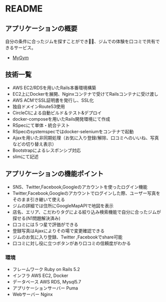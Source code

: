 # README
## アプリケーションの概要
自分の条件に合ったジムを探すことができ、ジムでの体験を口コミで共有できるサービス。  
- [MyGym](https://mygym-app.com/)
## 技術一覧
- AWS EC2/RDSを用いたRails本番環境構築
- EC2上にDockerを展開、Nginxコンテナで受けてRailsコンテナに受け渡し
- AWS ACMでSSL証明書を発行し、SSL化
- 独自ドメインRoute53使用
- CircleCIによる自動ビルド＆テスト&デプロイ
- docker-composeを用いたRails開発環境にて作成
- RSpecにて単体・統合テスト
- RSpecのsystemspecではdocker-seleniumをコンテナで起動
- Ajaxを用いた非同期処理（お気に入り登録/解除、口コミへのいいね、写真などの切り替え表示）
- Bootstrapによるレスポンシブ対応
- slimにて記述

## アプリケーションの機能ポイント
- SNS、Twitter,Facebook,Googleのアカウントを使ったログイン機能
- Twitter,Facebook,Googleのアカウントでログインした際、ユーザー写真をそのまま引き継いて使える
- ジムの詳細では住所にGoogleMapAPIで地図を表示
- 店名、エリア、こだわりタグによる絞り込み検索機能で自分に合ったジムが探せる(N1問題解決済み)
- 口コミには５つ星で評価ができる
- 登録写真はAjaxによりその場で変更確認できる
- ジムのお気に入り登録、Twitter ,Facebookでshare可能
- 口コミに対し役に立つボタンがあり口コミの信頼度がわかる

### 環境
- フレームワーク
 Ruby on Rails 5.2
- インフラ
 AWS EC2, Docker
- データベース
 AWS RDS, Mysql5.7
- アプリケーションサーバー
 Puma
- Webサーバー
 Nginx
